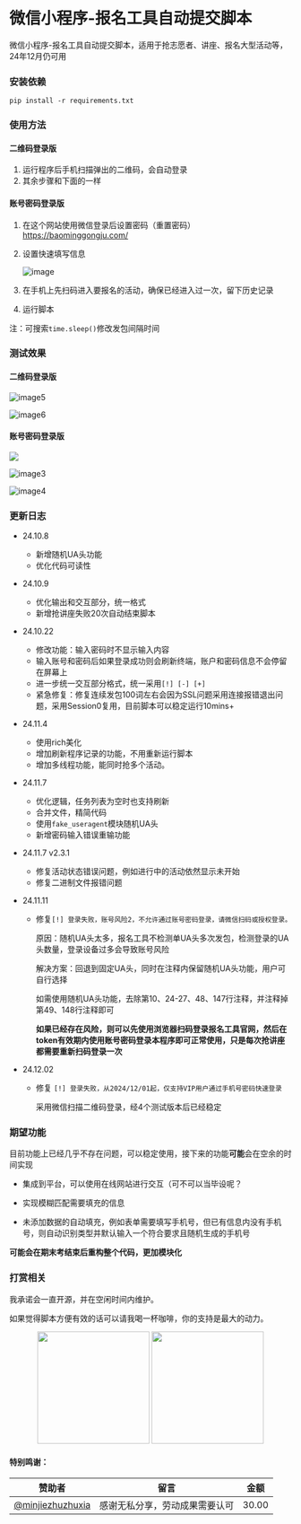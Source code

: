 # 微信小程序-报名工具自动提交脚本
微信小程序-报名工具自动提交脚本，适用于抢志愿者、讲座、报名大型活动等，24年12月仍可用

### 安装依赖

```
pip install -r requirements.txt
```

### 使用方法

#### 二维码登录版

1. 运行程序后手机扫描弹出的二维码，会自动登录
2. 其余步骤和下面的一样

#### 账号密码登录版

1. 在这个网站使用微信登录后设置密码（重置密码） https://baominggongju.com/

2. 设置快速填写信息

   ![image](/img/image1.png)

3. 在手机上先扫码进入要报名的活动，确保已经进入过一次，留下历史记录

5. 运行脚本

注：可搜索`time.sleep()`修改发包间隔时间

### 测试效果

#### 二维码登录版

![image5](/img/image5.png)

![image6](/img/image6.png)

#### 账号密码登录版

![](img/image2.png)

![image3](img/image3.png)

![image4](img/image4.png)

### 更新日志

- 24.10.8
  - 新增随机UA头功能
  - 优化代码可读性
  
- 24.10.9
  - 优化输出和交互部分，统一格式
  - 新增抢讲座失败20次自动结束脚本
  
- 24.10.22
  - 修改功能：输入密码时不显示输入内容
  - 输入账号和密码后如果登录成功则会刷新终端，账户和密码信息不会停留在屏幕上
  - 进一步统一交互部分格式，统一采用`[!] [-] [+]`
  - 紧急修复：修复连续发包100词左右会因为SSL问题采用连接报错退出问题，采用Session0复用，目前脚本可以稳定运行10mins+
  
- 24.11.4
  * 使用rich美化
  * 增加刷新程序记录的功能，不用重新运行脚本
  * 增加多线程功能，能同时抢多个活动。
  
- 24.11.7
  - 优化逻辑，任务列表为空时也支持刷新
  - 合并文件，精简代码
  - 使用`fake_useragent`模块随机UA头
  - 新增密码输入错误重输功能
  
- 24.11.7 v2.3.1
  - 修复活动状态错误问题，例如进行中的活动依然显示未开始
  - 修复二进制文件报错问题
  
- 24.11.11

  - 修复`[!] 登录失败，账号风险2，不允许通过账号密码登录，请微信扫码或授权登录。`

    原因：随机UA头太多，报名工具不检测单UA头多次发包，检测登录的UA头数量，登录设备过多会导致账号风险

    解决方案：回退到固定UA头，同时在注释内保留随机UA头功能，用户可自行选择
    
    如需使用随机UA头功能，去除第10、24-27、48、147行注释，并注释掉第49、148行注释即可
    
    **如果已经存在风险，则可以先使用浏览器扫码登录报名工具官网，然后在token有效期内使用账号密码登录本程序即可正常使用，只是每次抢讲座都需要重新扫码登录一次**
  
- 24.12.02

  - 修复 `[!] 登录失败，从2024/12/01起，仅支持VIP用户通过手机号密码快速登录`

    采用微信扫描二维码登录，经4个测试版本后已经稳定


### 期望功能

目前功能上已经几乎不存在问题，可以稳定使用，接下来的功能**可能**会在空余的时间实现

- 集成到平台，可以使用在线网站进行交互（可不可以当毕设呢？

- 实现模糊匹配需要填充的信息
- 未添加数据的自动填充，例如表单需要填写手机号，但已有信息内没有手机号，则自动识别类型并默认输入一个符合要求且随机生成的手机号

**可能会在期末考结束后重构整个代码，更加模块化**

### 打赏相关

我承诺会一直开源，并在空闲时间内维护。

如果觉得脚本方便有效的话可以请我喝一杯咖啡，你的支持是最大的动力。

<center class="half">
<img src="./img/wx.jpg" width=200/>
<img src="./img/zfb.jpg" width=200/>
</center>

#### 特别鸣谢：

| 赞助者                                                 | 留言                           | 金额  |
| ------------------------------------------------------ | ------------------------------ | ----- |
| [@minjiezhuzhuxia](https://github.com/minjiezhuzhuxia) | 感谢无私分享，劳动成果需要认可 | 30.00 |

